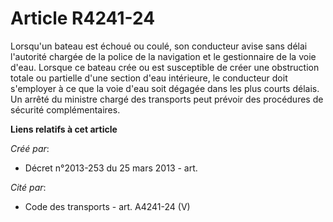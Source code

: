 # Article R4241-24

Lorsqu'un bateau est échoué ou coulé, son conducteur avise sans délai l'autorité chargée de la police de la navigation et le
gestionnaire de la voie d'eau. Lorsque ce bateau crée ou est susceptible de créer une obstruction totale ou partielle d'une
section d'eau intérieure, le conducteur doit s'employer à ce que la voie d'eau soit dégagée dans les plus courts délais. Un
arrêté du ministre chargé des transports peut prévoir des procédures de sécurité complémentaires.

**Liens relatifs à cet article**

_Créé par_:

  - Décret n°2013-253 du 25 mars 2013 - art.

_Cité par_:

  - Code des transports - art. A4241-24  (V)
